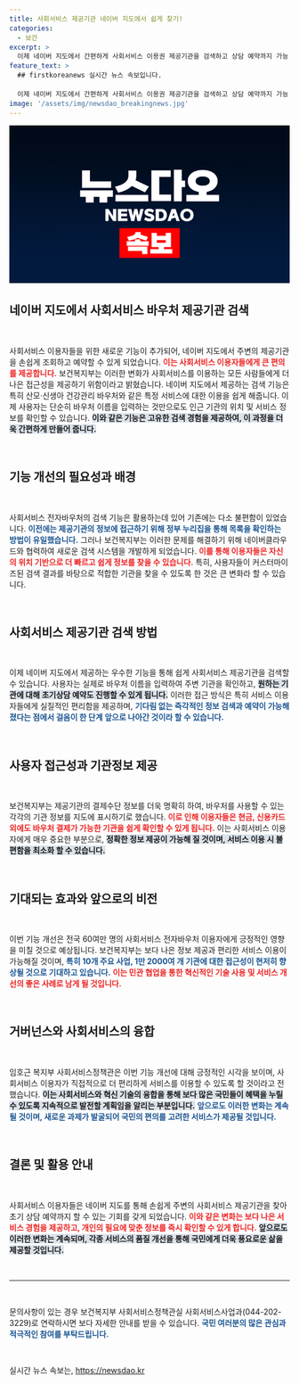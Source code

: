 ```yaml
---
title: 사회서비스 제공기관 네이버 지도에서 쉽게 찾기!
categories:
  - 보건
excerpt: >
  이제 네이버 지도에서 간편하게 사회서비스 이용권 제공기관을 검색하고 상담 예약까지 가능! 보건복지부는 사용자 편의를 높이기 위해 혁신 기술을 도입, 60여만 명이 혜택을 누릴 수 있게 되었다.
feature_text: >
  ## firstkoreanews 실시간 뉴스 속보입니다.

  이제 네이버 지도에서 간편하게 사회서비스 이용권 제공기관을 검색하고 상담 예약까지 가능! 보건복지부는 사용자 편의를 높이기 위해 혁신 기술을 도입, 60여만 명이 혜택을 누릴 수 있게 되었다.
image: '/assets/img/newsdao_breakingnews.jpg'
---
```


<p><img src="/assets/img/newsdao_breakingnews.jpg" alt="firstkoreanews 속보" /></p>

<h2 data-ke-size="size26">네이버 지도에서 사회서비스 바우처 제공기관 검색</h2>

<p data-ke-size="size16">&nbsp;</p>

<p>사회서비스 이용자들을 위한 새로운 기능이 추가되어, 네이버 지도에서 주변의 제공기관을 손쉽게 조회하고 예약할 수 있게 되었습니다. <b><span style="color: #ee2323;">이는 사회서비스 이용자들에게 큰 편의를 제공합니다.</span></b> 보건복지부는 이러한 변화가 사회서비스를 이용하는 모든 사람들에게 더 나은 접근성을 제공하기 위함이라고 밝혔습니다. 네이버 지도에서 제공하는 검색 기능은 특히 산모·신생아 건강관리 바우처와 같은 특정 서비스에 대한 이용을 쉽게 해줍니다. 이제 사용자는 단순히 바우처 이름을 입력하는 것만으로도 인근 기관의 위치 및 서비스 정보를 확인할 수 있습니다. <b><span style="background-color: #21538527;">이와 같은 기능은 고유한 검색 경험을 제공하여, 이 과정을 더욱 간편하게 만들어 줍니다.</span></b> </p>

<p data-ke-size="size16">&nbsp;</p>

<h2 data-ke-size="size26">기능 개선의 필요성과 배경</h2>

<p data-ke-size="size16">&nbsp;</p>

<p>사회서비스 전자바우처의 검색 기능은 활용하는데 있어 기존에는 다소 불편함이 있었습니다. <b><span style="color: #1a5490;">이전에는 제공기관의 정보에 접근하기 위해 정부 누리집을 통해 목록을 확인하는 방법이 유일했습니다.</span></b> 그러나 보건복지부는 이러한 문제를 해결하기 위해 네이버클라우드와 협력하여 새로운 검색 시스템을 개발하게 되었습니다. <b><span style="color: #ee2323;">이를 통해 이용자들은 자신의 위치 기반으로 더 빠르고 쉽게 정보를 찾을 수 있습니다.</span></b> 특히, 사용자들이 커스터마이즈된 검색 결과를 바탕으로 적합한 기관을 찾을 수 있도록 한 것은 큰 변화라 할 수 있습니다. </p>

<p data-ke-size="size16">&nbsp;</p>

<h2 data-ke-size="size26">사회서비스 제공기관 검색 방법</h2>

<p data-ke-size="size16">&nbsp;</p>

<p>이제 네이버 지도에서 제공하는 우수한 기능을 통해 쉽게 사회서비스 제공기관을 검색할 수 있습니다. 사용자는 실제로 바우처 이름을 입력하여 주변 기관을 확인하고, <b><span style="background-color: #21538527;">원하는 기관에 대해 초기상담 예약도 진행할 수 있게 됩니다.</span></b> 이러한 접근 방식은 특히 서비스 이용자들에게 실질적인 편리함을 제공하며, <b><span style="color: #1a5490;">기다림 없는 즉각적인 정보 검색과 예약이 가능해졌다는 점에서 걸음이 한 단계 앞으로 나아간 것이라 할 수 있습니다.</span></b> </p>

<p data-ke-size="size16">&nbsp;</p>

<h2 data-ke-size="size26">사용자 접근성과 기관정보 제공</h2>

<p data-ke-size="size16">&nbsp;</p>

<p>보건복지부는 제공기관의 결제수단 정보를 더욱 명확히 하여, 바우처를 사용할 수 있는 각각의 기관 정보를 지도에 표시하기로 했습니다. <b><span style="color: #ee2323;">이로 인해 이용자들은 현금, 신용카드 외에도 바우처 결제가 가능한 기관을 쉽게 확인할 수 있게 됩니다.</span></b> 이는 사회서비스 이용자에게 매우 중요한 부분으로, <b><span style="background-color: #21538527;">정확한 정보 제공이 가능해 질 것이며, 서비스 이용 시 불편함을 최소화 할 수 있습니다.</span></b> </p>

<p data-ke-size="size16">&nbsp;</p>

<h2 data-ke-size="size26">기대되는 효과와 앞으로의 비전</h2>

<p data-ke-size="size16">&nbsp;</p>

<p>이번 기능 개선은 전국 60여만 명의 사회서비스 전자바우처 이용자에게 긍정적인 영향을 미칠 것으로 예상됩니다. 보건복지부는 보다 나은 정보 제공과 편리한 서비스 이용이 가능해질 것이며, <b><span style="color: #1a5490;">특히 10개 주요 사업, 1만 2000여 개 기관에 대한 접근성이 현저히 향상될 것으로 기대하고 있습니다.</span></b> <b><span style="color: #ee2323;">이는 민관 협업을 통한 혁신적인 기술 사용 및 서비스 개선의 좋은 사례로 남게 될 것입니다.</span></b> </p>

<p data-ke-size="size16">&nbsp;</p>

<h2 data-ke-size="size26">거버넌스와 사회서비스의 융합</h2>

<p data-ke-size="size16">&nbsp;</p>

<p>임호근 복지부 사회서비스정책관은 이번 기능 개선에 대해 긍정적인 시각을 보이며, 사회서비스 이용자가 직접적으로 더 편리하게 서비스를 이용할 수 있도록 할 것이라고 전했습니다. <b><span style="background-color: #21538527;">이는 사회서비스와 혁신 기술의 융합을 통해 보다 많은 국민들이 혜택을 누릴 수 있도록 지속적으로 발전할 계획임을 알리는 부분입니다.</span></b> <b><span style="color: #1a5490;">앞으로도 이러한 변화는 계속될 것이며, 새로운 과제가 발굴되어 국민의 편의를 고려한 서비스가 제공될 것입니다.</span></b> </p>

<p data-ke-size="size16">&nbsp;</p>

<h2 data-ke-size="size26">결론 및 활용 안내</h2>

<p data-ke-size="size16">&nbsp;</p>

<p>사회서비스 이용자들은 네이버 지도를 통해 손쉽게 주변의 사회서비스 제공기관을 찾아 초기 상담 예약까지 할 수 있는 기회를 갖게 되었습니다. <b><span style="color: #ee2323;">이와 같은 변화는 보다 나은 서비스 경험을 제공하고, 개인의 필요에 맞춘 정보를 즉시 확인할 수 있게 합니다.</span></b> <b><span style="background-color: #21538527;">앞으로도 이러한 변화는 계속되며, 각종 서비스의 품질 개선을 통해 국민에게 더욱 풍요로운 삶을 제공할 것입니다.</span></b> </p>

<p data-ke-size="size16">&nbsp;</p>

<hr />

<p data-ke-size="size16">&nbsp;</p>

<p>문의사항이 있는 경우 보건복지부 사회서비스정책관실 사회서비스사업과(044-202-3229)로 연락하시면 보다 자세한 안내를 받을 수 있습니다. <b><span style="color: #1a5490;">국민 여러분의 많은 관심과 적극적인 참여를 부탁드립니다.</span></b> <p data-ke-size="size16">&nbsp;</p></p>
실시간 뉴스 속보는, <a href="https://newsdao.kr" rel="dofollow">https://newsdao.kr</a>


